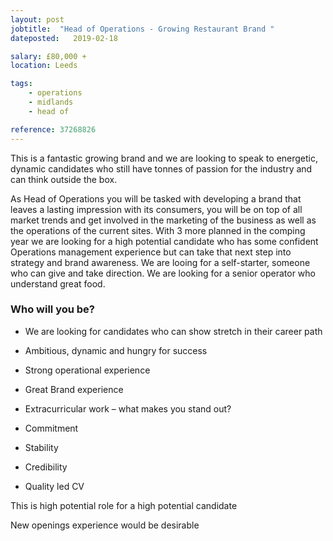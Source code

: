 ```yaml
---
layout: post
jobtitle:  "Head of Operations - Growing Restaurant Brand "
dateposted:   2019-02-18

salary: £80,000 +
location: Leeds 

tags:
    - operations
    - midlands
    - head of

reference: 37268826
---
```


This is a fantastic growing brand and we are looking to speak to energetic, dynamic candidates who still have tonnes of passion for the industry and can think outside the box.

As Head of Operations you will be tasked with developing a brand that leaves a lasting impression with its consumers, you will be on top of all market trends and get involved in the marketing of the business as well as the operations of the current sites. With 3 more planned in the comping year we are looking for a high potential candidate who has some confident Operations management experience but can take that next step into strategy and brand awareness. We are looing for a self-starter, someone who can give and take direction. We are looking for a senior operator who understand great food.

### Who will you be?

- We are looking for candidates who can show stretch in their career path

- Ambitious, dynamic and hungry for success

- Strong operational experience

- Great Brand experience

- Extracurricular work – what makes you stand out?

- Commitment

- Stability

- Credibility

- Quality led CV

This is high potential role for a high potential candidate

New openings experience would be desirable